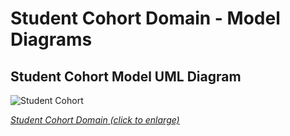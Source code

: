 # Student Cohort Domain - Model Diagrams

## Student Cohort Model UML Diagram

![Student Cohort](https://edfidocs.blob.core.windows.net/$web/img/reference/data-standard/StudentCohort.jpeg)

[_Student Cohort Domain (click to enlarge)_](https://edfidocs.blob.core.windows.net/$web/img/reference/data-standard/StudentCohort.jpeg)
